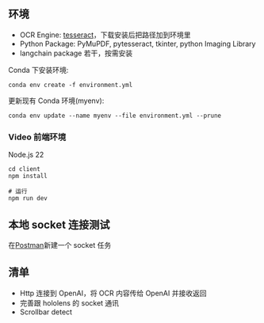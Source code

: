 ## 环境

- OCR Engine: [tesseract](https://github.com/UB-Mannheim/tesseract/wiki)，下载安装后把路径加到环境里
- Python Package: PyMuPDF, pytesseract, tkinter, python Imaging Library
- langchain package 若干，按需安装

Conda 下安装环境:

`conda env create -f environment.yml`

更新现有 Conda 环境(myenv):

`conda env update --name myenv --file environment.yml --prune`

### Video 前端环境

Node.js 22

```shell
cd client
npm install

# 运行
npm run dev
```

## 本地 socket 连接测试

在[Postman](https://www.postman.com/)新建一个 socket 任务

## 清单

- Http 连接到 OpenAI，将 OCR 内容传给 OpenAI 并接收返回
- 完善跟 hololens 的 socket 通讯
- Scrollbar detect

